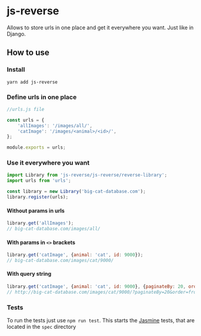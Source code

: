# js-reverse

Allows to store urls in one place and get it everywhere you want. Just like in Django.

## How to use

### Install

```
yarn add js-reverse
```

### Define urls in one place

```Javascript
//urls.js file

const urls = {
    'allImages': '/images/all/',
    'catImage': '/images/<animal>/<id>/',
};

module.exports = urls;
```

### Use it everywhere you want

```Javascript
import Library from 'js-reverse/js-reverse/reverse-library';
import urls from 'urls';

const library = new Library('big-cat-database.com');
library.register(urls);
```

#### Without params in urls

```Javascript
library.get('allImages');
// big-cat-database.com/images/all/
```

#### With params in `<>` brackets

```Javascript
library.get('catImage', {animal: 'cat', id: 9000});
// big-cat-database.com/images/cat/9000/
```

#### With query string
```Javascript
library.get('catImage', {animal: 'cat', id: 9000}, {paginateBy: 20, order: 'from_cute_to_ugly'});
// http://big-cat-database.com/images/cat/9000/?paginateBy=20&order=from_cute_to_ugly
```

### Tests

To run the tests just use `npm run test`. This starts the [Jasmine](https://jasmine.github.io) tests, that are located in the `spec` directory
